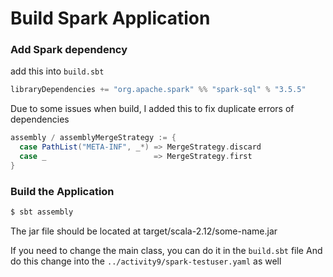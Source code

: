 # Build Spark Application

### Add Spark dependency
add this into `build.sbt`
```sbt
libraryDependencies += "org.apache.spark" %% "spark-sql" % "3.5.5"
```

Due to some issues when build, I added this to fix duplicate errors of dependencies
```sbt
assembly / assemblyMergeStrategy := {
  case PathList("META-INF", _*) => MergeStrategy.discard
  case _                        => MergeStrategy.first
}
```

### Build the Application
```sh
$ sbt assembly
```

The jar file should be located at target/scala-2.12/some-name.jar

If you need to change the main class, you can do it in the `build.sbt` file
And do this change into the `../activity9/spark-testuser.yaml` as well

